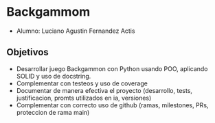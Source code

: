 # Backgammom

- Alumno: Luciano Agustin Fernandez Actis

## Objetivos

- Desarrollar juego Backgammon con Python usando POO, aplicando SOLID y uso de docstring.
- Complementar con testeos y uso de coverage
- Documentar de manera efectiva el proyecto (desarrollo, tests, justificacion, promts utilizados en ia, versiones)
- Complementar con correcto uso de github (ramas, milestones, PRs, proteccion de rama main)
